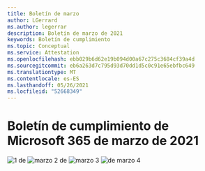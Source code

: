 ```yaml
---
title: Boletín de marzo
author: LGerrard
ms.author: legerrar
description: Boletín de marzo de 2021
keywords: Boletín de cumplimiento
ms.topic: Conceptual
ms.service: Attestation
ms.openlocfilehash: ebb029b6d62e19b094d00a67c275c3684cf39a4d
ms.sourcegitcommit: eb6a263d7c795d93d70dd1d5c0c91e65ebfbc649
ms.translationtype: MT
ms.contentlocale: es-ES
ms.lasthandoff: 05/26/2021
ms.locfileid: "52668349"
---
```

# <a name="march-2021-microsoft-365-app-compliance-newsletter"></a>Boletín de cumplimiento de Microsoft 365 de marzo de 2021

![1 de ](https://github.com/MicrosoftDocs/OfficeDocs-AppCompliance-pr/blob/master/Apps/media/March1.PNG)
 ![ marzo 2 de ](https://github.com/MicrosoftDocs/OfficeDocs-AppCompliance-pr/blob/master/Apps/media/March2.PNG)
 ![ marzo 3 ](https://github.com/MicrosoftDocs/OfficeDocs-AppCompliance-pr/blob/master/Apps/media/March3.PNG)
 ![ de marzo 4](https://github.com/MicrosoftDocs/OfficeDocs-AppCompliance-pr/blob/master/Apps/media/March4.PNG)

